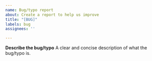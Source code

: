 ```yaml
---
name: Bug/typo report
about: Create a report to help us improve
title: "[BUG]"
labels: bug
assignees: ''

---
```


**Describe the bug/typo**
A clear and concise description of what the bug/typo is.
